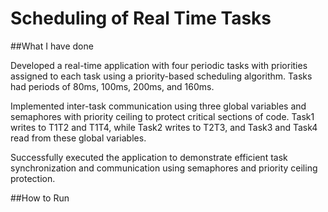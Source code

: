 # Scheduling of Real Time Tasks

##What I have done

Developed a real-time application with four periodic tasks with priorities assigned to each task using a priority-based scheduling algorithm. Tasks had periods of 80ms, 100ms, 200ms, and 160ms.

Implemented inter-task communication using three global variables and semaphores with priority ceiling to protect critical sections of code. Task1 writes to T1T2 and T1T4, while Task2 writes to T2T3, and Task3 and Task4 read from these global variables.

Successfully executed the application to demonstrate efficient task synchronization and communication using semaphores and priority ceiling protection.

##How to Run

